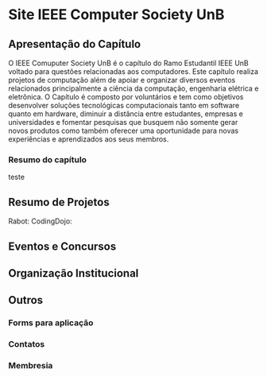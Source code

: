 # Site IEEE Computer Society UnB

## Apresentação do Capítulo
O IEEE Comuputer Society UnB é o capítulo do Ramo Estudantil IEEE UnB voltado para questões relacionadas aos computadores. Este capítulo realiza projetos de computação além de apoiar e organizar diversos eventos relacionados principalmente a ciência da computação, engenharia elétrica e eletrônica. O Capítulo é composto por voluntários e tem como objetivos desenvolver soluções tecnológicas computacionais tanto em software quanto em hardware, diminuir a distância entre estudantes, empresas e universidades e fomentar pesquisas que busquem não somente gerar novos produtos como também oferecer uma oportunidade para novas experiências e aprendizados aos seus membros.
### Resumo do capítulo
teste

## Resumo de Projetos
Rabot:
CodingDojo:
## Eventos e Concursos
## Organização Institucional
## Outros
### Forms para aplicação
### Contatos
### Membresia
